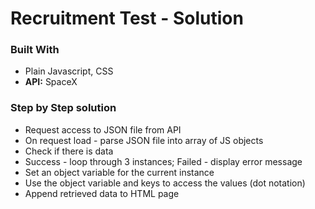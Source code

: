 # Recruitment Test - Solution

### Built With
- Plain Javascript, CSS
- **API:** SpaceX

### Step by Step solution
- Request access to JSON file from API
- On request load - parse JSON file into array of JS objects
- Check if there is data
- Success - loop through 3 instances; Failed - display error message
- Set an object variable for the current instance 
- Use the object variable and keys to access the values (dot notation)
- Append retrieved data to HTML page